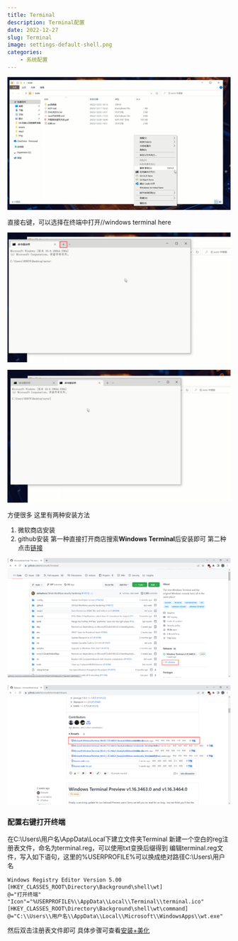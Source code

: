 ```yaml
---
title: Terminal
description: Terminal配置
date: 2022-12-27
slug: Terminal
image: settings-default-shell.png
categories:
    - 系统配置
---
```


![QQ截图20221227224429](https://raw.githubusercontent.com/IsUnderAchiever/markdown-img/master/PicGo01/202301202028768.png)

直接右键，可以选择在终端中打开//windows terminal here

![QQ截图20221227224450](https://raw.githubusercontent.com/IsUnderAchiever/markdown-img/master/PicGo01/202301202028336.png)

![QQ截图20221227224500](https://raw.githubusercontent.com/IsUnderAchiever/markdown-img/master/PicGo01/202301202028056.png)

方便很多
这里有两种安装方法

1. 微软商店安装
2. github安装
第一种直接打开商店搜索**Windows Terminal**后安装即可
第二种点击[链接](https://github.com/microsoft/Terminal)

![QQ截图20221227225214](https://raw.githubusercontent.com/IsUnderAchiever/markdown-img/master/PicGo01/202301202028196.png)

![QQ截图20221227225309](https://raw.githubusercontent.com/IsUnderAchiever/markdown-img/master/PicGo01/202301202028737.png)

### 配置右键打开终端
在C:\Users\用户名\AppData\Local下建立文件夹Terminal
新建一个空白的reg注册表文件，命名为terminal.reg，可以使用txt变换后缀得到
编辑terminal.reg文件，写入如下语句，这里的%USERPROFILE%可以换成绝对路径C:\\Users\\用户名
```
Windows Registry Editor Version 5.00
[HKEY_CLASSES_ROOT\Directory\Background\shell\wt]
@="打开终端"
"Icon"="%USERPROFILE%\\AppData\\Local\\Terminal\\terminal.ico"
[HKEY_CLASSES_ROOT\Directory\Background\shell\wt\command]
@="C:\\Users\\用户名\\AppData\\Local\\Microsoft\\WindowsApps\\wt.exe"
```
然后双击注册表文件即可
具体步骤可查看[安装+美化](https://blog.csdn.net/qq_43606462/article/details/107458314?ops_request_misc=%257B%2522request%255Fid%2522%253A%2522167215261616800188577114%2522%252C%2522scm%2522%253A%252220140713.130102334..%2522%257D&request_id=167215261616800188577114&biz_id=0&utm_medium=distribute.pc_search_result.none-task-blog-2~all~top_positive~default-1-107458314-null-null.142^v68^control,201^v4^add_ask,213^v2^t3_control1&utm_term=terminal&spm=1018.2226.3001.4187)
